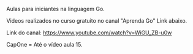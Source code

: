 Aulas para iniciantes na linguagem Go.

Videos realizados no curso gratuito no canal "Aprenda Go" Link abaixo.

Link do canal: https://www.youtube.com/watch?v=WiGU_ZB-u0w

CapOne = Até o vídeo aula 15.
